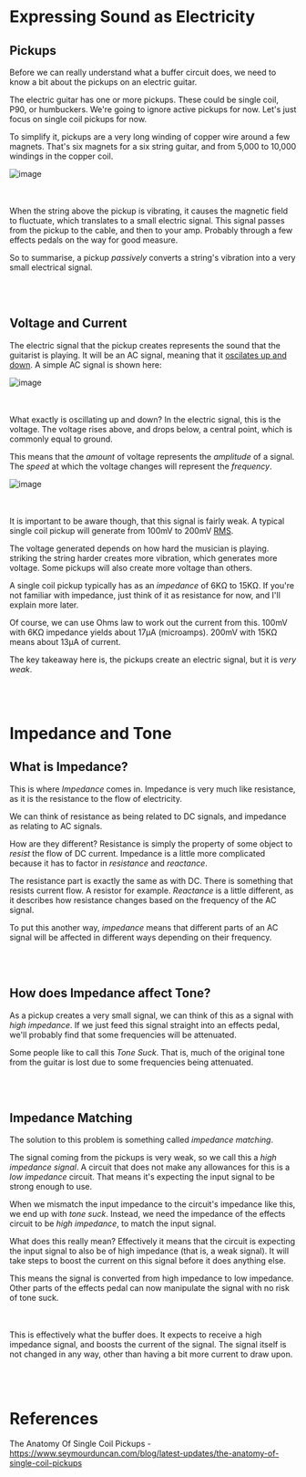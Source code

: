 # Expressing Sound as Electricity
## Pickups

Before we can really understand what a buffer circuit does, we need to know a bit about the pickups on an electric guitar.

The electric guitar has one or more pickups. These could be single coil, P90, or humbuckers. We're going to ignore active pickups for now. Let's just focus on single coil pickups for now.

To simplify it, pickups are a very long winding of copper wire around a few magnets. That's six magnets for a six string guitar, and from 5,000 to 10,000 windings in the copper coil.

![image](https://github.com/user-attachments/assets/3a037c5c-ac69-443e-ae1f-d3b4f08c93d2)


</br></br>
When the string above the pickup is vibrating, it causes the magnetic field to fluctuate, which translates to a small electric signal. This signal passes from the pickup to the cable, and then to your amp. Probably through a few effects pedals on the way for good measure.

So to summarise, a pickup _passively_ converts a string's vibration into a very small electrical signal.


</br></br>
## Voltage and Current

The electric signal that the pickup creates represents the sound that the guitarist is playing. It will be an AC signal, meaning that it [oscilates up and down](https://github.com/Network-Direction/Audio-Effect-Pedals/blob/Wha-Pedals/Audio%20Theory/2.%20Frequencies.md). A simple AC signal is shown here:

![image](https://github.com/user-attachments/assets/c90c0f79-96d3-4641-aeb1-ed0179c419ec)


</br></br>
What exactly is oscillating up and down? In the electric signal, this is the voltage. The voltage rises above, and drops below, a central point, which is commonly equal to ground.

This means that the _amount_ of voltage represents the _amplitude_ of a signal. The _speed_ at which the voltage changes will represent the _frequency_.

![image](https://github.com/user-attachments/assets/139c721b-b73a-4365-870c-acf297c7b9f4)


</br><br>
It is important to be aware though, that this signal is fairly weak. A typical single coil pickup will generate from 100mV to 200mV [RMS](https://github.com/Network-Direction/Audio-Effect-Pedals/blob/Wha-Pedals/Audio%20Theory/1.%20Waveforms.md#root-mean-square-rms).

The voltage generated depends on how hard the musician is playing. striking the string harder creates more vibration, which generates more voltage. Some pickups will also create more voltage than others.

A single coil pickup typically has as an _impedance_ of 6KΩ to 15KΩ. If you're not familiar with impedance, just think of it as resistance for now, and I'll explain more later.

Of course, we can use Ohms law to work out the current from this. 100mV with 6KΩ impedance yields about 17µA (microamps). 200mV with 15KΩ means about 13µA of current.

The key takeaway here is, the pickups create an electric signal, but it is _very weak_.


</br></br>
# Impedance and Tone
## What is Impedance?

This is where _Impedance_ comes in. Impedance is very much like resistance, as it is the resistance to the flow of electricity.

We can think of resistance as being related to DC signals, and impedance as relating to AC signals.

How are they different? Resistance is simply the property of some object to _resist_ the flow of DC current. Impedance is a little more complicated because it has to factor in _resistance_ and _reactance_.

The resistance part is exactly the same as with DC. There is something that resists current flow. A resistor for example. _Reactance_ is a little different, as it describes how resistance changes based on the frequency of the AC signal.

To put this another way, _impedance_ means that different parts of an AC signal will be affected in different ways depending on their frequency.


</br></br>
## How does Impedance affect Tone?
As a pickup creates a very small signal, we can think of this as a signal with _high impedance_. If we just feed this signal straight into an effects pedal, we'll probably find that some frequencies will be attenuated.

Some people like to call this _Tone Suck_. That is, much of the original tone from the guitar is lost due to some frequencies being attenuated.


</br></br>
## Impedance Matching

The solution to this problem is something called _impedance matching_.

The signal coming from the pickups is very weak, so we call this a _high impedance signal_. A circuit that does not make any allowances for this is a _low impedance_ circuit. That means it's expecting the input signal to be strong enough to use.

When we mismatch the input impedance to the circuit's impedance like this, we end up with _tone suck_. Instead, we need the impedance of the effects circuit to be _high impedance_, to match the input signal.

What does this really mean? Effectively it means that the circuit is expecting the input signal to also be of high impedance (that is, a weak signal). It will take steps to boost the current on this signal before it does anything else.

This means the signal is converted from high impedance to low impedance. Other parts of the effects pedal can now manipulate the signal with no risk of tone suck.


</br></br>
This is effectively what the buffer does. It expects to receive a high impedance signal, and boosts the current of the signal. The signal itself is not changed in any way, other than having a bit more current to draw upon.


</br></br>
# References

The Anatomy Of Single Coil Pickups - https://www.seymourduncan.com/blog/latest-updates/the-anatomy-of-single-coil-pickups
